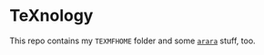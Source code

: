 TeXnology
=========

This repo contains my `TEXMFHOME` folder and some [`arara`][arara] stuff, too.

[arara]: http://ctan.org/pkg/arara
